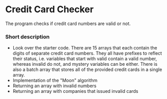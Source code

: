 # Credit Card Checker
The program checks if credit card numbers are valid or not.
### Short description
* Look over the starter code. There are 15 arrays that each contain the digits of separate credit card numbers. They all have prefixes to reflect their status, i.e. variables that start with valid contain a valid number, whereas invalid do not, and mystery variables can be either. There is also a batch array that stores all of the provided credit cards in a single array.
* Implementation of the "Moon" algorithm
* Returning an array with invalid numbers
* Returning an array with companies that issued invalid cards